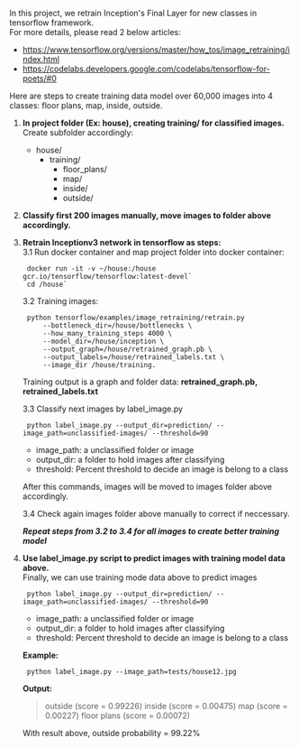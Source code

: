 In this project, we retrain Inception's Final Layer for new classes in tensorflow framework.  
For more details, please read 2 below articles:  
-   https://www.tensorflow.org/versions/master/how_tos/image_retraining/index.html  
-   https://codelabs.developers.google.com/codelabs/tensorflow-for-poets/#0

Here are steps to create training data model over 60,000 images into 4 classes:  floor plans,  map, inside, outside.  

1. **In project folder (Ex: **house**), creating training/ for classified images.**
   Create subfolder accordingly:
    + house/
        + training/
            + floor_plans/
            + map/
            + inside/
            + outside/
2.  **Classify first 200 images manually, move images to folder above accordingly.**  
3. **Retrain Inceptionv3 network in tensorflow as steps:**  
    3.1   Run docker container and map project folder into docker container:

        docker run -it -v ~/house:/house  gcr.io/tensorflow/tensorflow:latest-devel`
        cd /house`
    
    3.2 Training images:  

        python tensorflow/examples/image_retraining/retrain.py 
            --bottleneck_dir=/house/bottlenecks \  
            --how_many_training_steps 4000 \  
            --model_dir=/house/inception \  
            --output_graph=/house/retrained_graph.pb \  
            --output_labels=/house/retrained_labels.txt \  
            --image_dir /house/training.

    Training output is a graph and folder data: **retrained_graph.pb, retrained_labels.txt**  
    
    3.3 Classify next images by label_image.py
    
        python label_image.py --output_dir=prediction/ --image_path=unclassified-images/ --threshold=90  
        
    - image_path: a unclassified folder or image
    - output_dir: a folder to hold images after classifying
    - threshold: Percent threshold to decide an image is belong to a class  
    
    After this commands, images will be moved to images folder above accordingly.
    
    3.4 Check again images folder above manually to correct if neccessary.
    
    **_Repeat steps from 3.2 to 3.4 for all images to create better training model_**
   
4. **Use label_image.py script to predict images with training model data above.**  
    Finally, we can use training mode data above to predict images

        python label_image.py --output_dir=prediction/ --image_path=unclassified-images/ --threshold=90  
        
    - image_path: a unclassified folder or image
    - output_dir: a folder to hold images after classifying
    - threshold: Percent threshold to decide an image is belong to a class  
    
    **Example:**
        
        python label_image.py --image_path=tests/house12.jpg
        
    **Output:**
    >   outside (score = 0.99226)
    >   inside (score = 0.00475)
    >   map (score = 0.00227)
    >   floor plans (score = 0.00072)

    With result above, outside probability = 99.22%